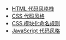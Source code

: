 - [HTML 代码风格栈](/html.md)
- [CSS 代码风格](/css.md)
- [CSS 模块化命名规则](/css-modulize.md)
- [JavaScript 代码风格](/javascript.md)
